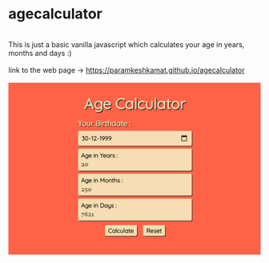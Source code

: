 # agecalculator
\
This is just a basic vanilla javascript which calculates your age in years, months and days :)
\
\
link to the web page -> https://paramkeshkamat.github.io/agecalculator
\
\
![screenshot](screenshot.png)
